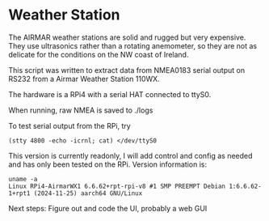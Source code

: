 # Weather Station

The AIRMAR weather stations are solid and rugged but very expensive. They use ultrasonics rather than a rotating anemometer, so they are not as delicate for the conditions on the NW coast of Ireland.

This script was written to extract data from NMEA0183 serial output on RS232 from a Airmar Weather Station 110WX.

The hardware is a RPi4 with a serial HAT connected to ttyS0.

When running, raw NMEA is saved to ./logs

To test serial output from the RPi, try 

```
(stty 4800 -echo -icrnl; cat) </dev/ttyS0
```

This version is currently readonly, I will add control and config as needed and has only been tested on the RPi. Version information is:

```
uname -a
Linux RPi4-AirmarWX1 6.6.62+rpt-rpi-v8 #1 SMP PREEMPT Debian 1:6.6.62-1+rpt1 (2024-11-25) aarch64 GNU/Linux
```

Next steps: Figure out and code the UI, probably a web GUI
